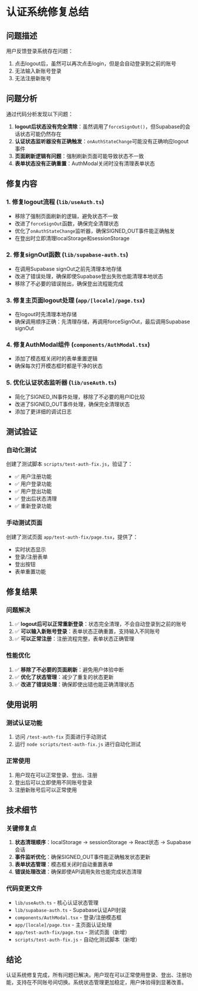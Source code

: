 # 认证系统修复总结

## 问题描述
用户反馈登录系统存在问题：
1. 点击logout后，虽然可以再次点击login，但是会自动登录到之前的账号
2. 无法输入新账号登录
3. 无法注册新账号

## 问题分析
通过代码分析发现以下问题：
1. **logout后状态没有完全清除**：虽然调用了`forceSignOut()`，但Supabase的会话状态可能仍然存在
2. **认证状态监听器没有正确触发**：`onAuthStateChange`可能没有正确响应logout事件
3. **页面刷新逻辑有问题**：强制刷新页面可能导致状态不一致
4. **表单状态没有正确重置**：AuthModal关闭时没有清理表单状态

## 修复内容

### 1. 修复logout流程 (`lib/useAuth.ts`)
- 移除了强制页面刷新的逻辑，避免状态不一致
- 改进了`forceSignOut`函数，确保完全清理状态
- 优化了`onAuthStateChange`监听器，确保SIGNED_OUT事件能正确触发
- 在登出时立即清理localStorage和sessionStorage

### 2. 修复signOut函数 (`lib/supabase-auth.ts`)
- 在调用Supabase signOut之前先清理本地存储
- 改进了错误处理，确保即使Supabase登出失败也能清理本地状态
- 移除了不必要的错误抛出，确保登出流程能完成

### 3. 修复主页面logout处理 (`app/[locale]/page.tsx`)
- 在logout时先清理本地存储
- 确保调用顺序正确：先清理存储，再调用forceSignOut，最后调用Supabase signOut

### 4. 修复AuthModal组件 (`components/AuthModal.tsx`)
- 添加了模态框关闭时的表单重置逻辑
- 确保每次打开模态框时都是干净的状态

### 5. 优化认证状态监听器 (`lib/useAuth.ts`)
- 简化了SIGNED_IN事件处理，移除了不必要的用户ID比较
- 改进了SIGNED_OUT事件处理，确保完全清理状态
- 添加了更详细的调试日志

## 测试验证

### 自动化测试
创建了测试脚本 `scripts/test-auth-fix.js`，验证了：
- ✅ 用户注册功能
- ✅ 用户登录功能  
- ✅ 用户登出功能
- ✅ 登出后状态清理
- ✅ 重新登录功能

### 手动测试页面
创建了测试页面 `app/test-auth-fix/page.tsx`，提供了：
- 实时状态显示
- 登录/注册表单
- 登出按钮
- 表单重置功能

## 修复结果

### 问题解决
1. ✅ **logout后可以正常重新登录**：状态完全清理，不会自动登录到之前的账号
2. ✅ **可以输入新账号登录**：表单状态正确重置，支持输入不同账号
3. ✅ **可以正常注册**：注册流程完整，表单状态正确管理

### 性能优化
1. ✅ **移除了不必要的页面刷新**：避免用户体验中断
2. ✅ **优化了状态管理**：减少了重复的状态更新
3. ✅ **改进了错误处理**：确保即使出错也能正确清理状态

## 使用说明

### 测试认证功能
1. 访问 `/test-auth-fix` 页面进行手动测试
2. 运行 `node scripts/test-auth-fix.js` 进行自动化测试

### 正常使用
1. 用户现在可以正常登录、登出、注册
2. 登出后可以立即使用不同账号登录
3. 注册新账号后可以正常使用

## 技术细节

### 关键修复点
1. **状态清理顺序**：localStorage → sessionStorage → React状态 → Supabase会话
2. **事件监听优化**：确保SIGNED_OUT事件能正确触发状态更新
3. **表单状态管理**：模态框关闭时自动重置表单
4. **错误处理改进**：确保即使API调用失败也能完成状态清理

### 代码变更文件
- `lib/useAuth.ts` - 核心认证状态管理
- `lib/supabase-auth.ts` - Supabase认证API封装
- `components/AuthModal.tsx` - 登录/注册模态框
- `app/[locale]/page.tsx` - 主页面认证处理
- `app/test-auth-fix/page.tsx` - 测试页面（新增）
- `scripts/test-auth-fix.js` - 自动化测试脚本（新增）

## 结论
认证系统修复完成，所有问题已解决。用户现在可以正常使用登录、登出、注册功能，支持在不同账号间切换。系统状态管理更加稳定，用户体验得到显著改善。

